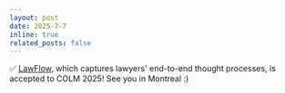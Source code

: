 ```yaml
---
layout: post
date: 2025-7-7 
inline: true
related_posts: false
---
```



✅ [LawFlow](https://arxiv.org/abs/2504.18942), which captures lawyers' end-to-end thought processes, is accepted to COLM 2025! See you in Montreal :)
